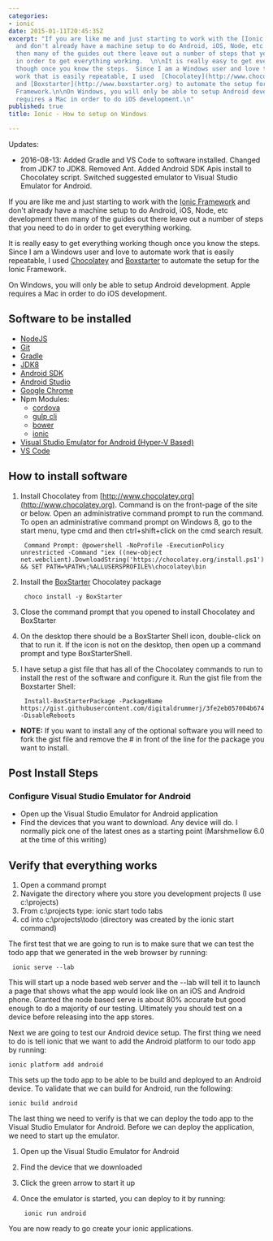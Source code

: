 ```yaml
---
categories:
- ionic
date: 2015-01-11T20:45:35Z
excerpt: "If you are like me and just starting to work with the [Ionic Framework](http://www.ionicframework.com)
  and don't already have a machine setup to do Android, iOS, Node, etc development
  then many of the guides out there leave out a number of steps that you need to do
  in order to get everything working.  \n\nIt is really easy to get everything working
  though once you know the steps.  Since I am a Windows user and love to automate
  work that is easily repeatable, I used  [Chocolatey](http://www.chocolatey.org)
  and [Boxstarter](http://www.boxstarter.org) to automate the setup for the Ionic
  Framework.\n\nOn Windows, you will only be able to setup Android development.  Apple
  requires a Mac in order to do iOS development.\n"
published: true
title: Ionic - How to setup on Windows

---
```


Updates:

* 2016-08-13:  Added Gradle and VS Code to software installed.  Changed from JDK7 to JDK8.  Removed Ant.  Added Android SDK Apis install to Chocolatey script.  Switched suggested emulator to Visual Studio Emulator for Android. 


If you are like me and just starting to work with the [Ionic Framework](http://www.ionicframework.com) and don't already have a machine setup to do Android, iOS, Node, etc development then many of the guides out there leave out a number of steps that you need to do in order to get everything working.  


It is really easy to get everything working though once you know the steps.  Since I am a Windows user and love to automate work that is easily repeatable, I used  [Chocolatey](http://www.chocolatey.org) and [Boxstarter](http://www.boxstarter.org) to automate the setup for the Ionic Framework.

On Windows, you will only be able to setup Android development.  Apple requires a Mac in order to do iOS development.

## Software to be installed

- [NodeJS](https://chocolatey.org/packages/nodejs.install)
- [Git](https://chocolatey.org/packages/git)
- [Gradle](https://chocolatey.org/packages/gradle)
- [JDK8](https://chocolatey.org/packages/jdk8)
- [Android SDK](https://chocolatey.org/packages/android-sdk)
- [Android Studio](https://chocolatey.org/packages/AndroidStudio)
- [Google Chrome](https://chocolatey.org/packages/GoogleChrome)
- Npm Modules: 
    * [cordova](https://www.npmjs.com/package/cordova)
    * [gulp cli](https://www.npmjs.com/package/gulp-cli)
    * [bower](https://www.npmjs.com/package/bower)
    * [ionic](https://www.npmjs.com/package/ionic)
- [Visual Studio Emulator for Android (Hyper-V Based)](https://www.visualstudio.com/en-us/features/msft-android-emulator-vs.aspx) 
- [VS Code](https://code.visualstudio.com/)

## How to install software

1. Install Chocolatey from [http://www.chocolatey.org](http://www.chocolatey.org).  Command is on the front-page of the site or below.  Open an administrative command prompt to run the command.  To open an administrative command prompt on Windows 8, go to the start menu, type cmd and then ctrl+shift+click on the cmd search result.

        Command Prompt: @powershell -NoProfile -ExecutionPolicy unrestricted -Command "iex ((new-object net.webclient).DownloadString('https://chocolatey.org/install.ps1'))" && SET PATH=%PATH%;%ALLUSERSPROFILE%\chocolatey\bin


1. Install the [BoxStarter](http://boxstarter.org) Chocolatey package

        choco install -y BoxStarter

1. Close the command prompt that you opened to install Chocolatey and BoxStarter
1. On the desktop there should be a BoxStarter Shell icon, double-click on that to run it.  If the icon is not on the desktop, then open up a command prompt and type BoxStarterShell.
1. I have setup a gist file that has all of the Chocolatey commands to run to install the rest of the software and configure it.  Run the gist file from the Boxstarter Shell:
    
        Install-BoxStarterPackage -PackageName  https://gist.githubusercontent.com/digitaldrummerj/3fe2eb057004b6742b89/raw/3da48d349c313684077d7103547dfe79f7052617/IonicSetup  -DisableReboots
            
- **NOTE:** If you want to install any of the optional software you will need to fork the gist file and remove the # in front of the line for the package you want to install.
    
## Post Install Steps
 
### Configure Visual Studio Emulator for Android

* Open up the Visual Studio Emulator for Android application 
* Find the devices that you want to download.  Any device will do.  I normally pick one of the latest ones as a starting point (Marshmellow 6.0 at the time of this writing)        

## Verify that everything works

1. Open a command prompt
1. Navigate the directory where you store you development projects (I use c:\projects)
1. From c:\projects type: ionic start todo tabs
1. cd into c:\projects\todo  (directory was created by the ionic start command)

The first test that we are going to run is to make sure that we can test the todo app that we generated in the web browser by running:

     ionic serve --lab

This will start up a node based web server and the --lab will tell it to launch a page that shows what the app would look like on an iOS and Android phone.  Granted the node based serve is about 80% accurate but good enough to do a majority of our testing.  Ultimately you should test on a device before releasing into the app stores.         

Next we are going to test our Android device setup.  The first thing we need to do is tell ionic that we want to add the Android platform to our todo app by running:

    ionic platform add android

This sets up the todo app to be able to be build and deployed to an Android device.  To validate that we can build for Android, run the following:

    ionic build android

The last thing we need to verify is that we can deploy the todo app to the Visual Studio Emulator for Android.  Before we can deploy the application, we need to start up the emulator.  

1. Open up the Visual Studio Emulator for Android
1. Find the device that we downloaded
1. Click the green arrow to start it up  
1. Once the emulator is started, you can deploy to it by running:

        ionic run android
  
You are now ready to go create your ionic applications.    